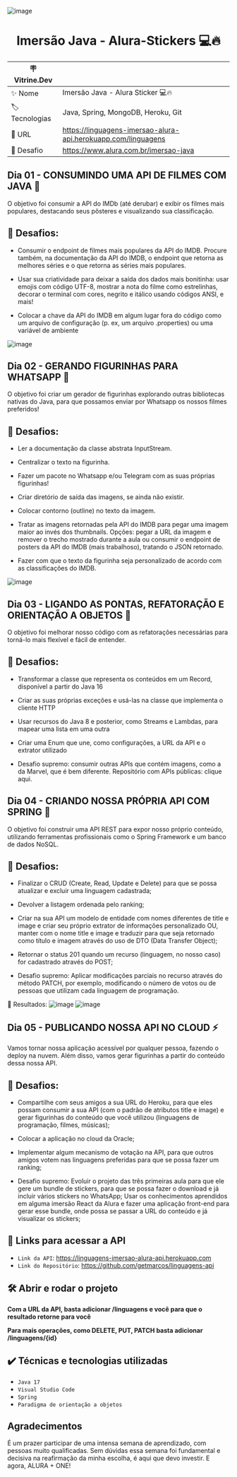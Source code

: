 ![image](https://user-images.githubusercontent.com/102323652/180563163-064cb677-b8d0-45fa-9009-34235969003a.png)

<h1 align="center"> Imersão Java - Alura-Stickers 💻🔥 </h1>

| 🪧 Vitrine.Dev |     |
| -------------  | --- |
| ✨ Nome        | Imersão Java - Alura Sticker 💻🔥
| 🏷️ Tecnologias | Java, Spring, MongoDB, Heroku, Git
| 🚀 URL         | https://linguagens-imersao-alura-api.herokuapp.com/linguagens
| 🤿 Desafio | https://www.alura.com.br/imersao-java

## Dia 01 - CONSUMINDO UMA API DE FILMES COM JAVA 🔨

O objetivo foi consumir a API do IMDb (até derubar) e exibir os filmes mais populares, destacando seus pôsteres e visualizando sua classificação.
## :hammer: Desafios:
- Consumir o endpoint de filmes mais populares da API do IMDB. Procure também, na documentação da API do IMDB, o endpoint que retorna as melhores séries e o que retorna as séries mais populares.

- Usar sua criatividade para deixar a saída dos dados mais bonitinha: usar emojis com código UTF-8, mostrar a nota do filme como estrelinhas, decorar o terminal com cores, negrito e itálico usando códigos ANSI, e mais!

- Colocar a chave da API do IMDB em algum lugar fora do código como um arquivo de configuração (p. ex, um arquivo .properties) ou uma variável de ambiente

![image](https://user-images.githubusercontent.com/102323652/179871765-73efc750-92e3-4f28-a23a-c474432ef0da.png)


## Dia 02 - GERANDO FIGURINHAS PARA WHATSAPP 🔨

O objetivo foi criar um gerador de figurinhas explorando outras bibliotecas nativas do Java, para que possamos enviar por Whatsapp os nossos filmes preferidos!
## :hammer: Desafios:
- Ler a documentação da classe abstrata InputStream.

- Centralizar o texto na figurinha.

- Fazer um pacote no Whatsapp e/ou Telegram com as suas próprias figurinhas!

- Criar diretório de saída das imagens, se ainda não existir.

- Colocar contorno (outline) no texto da imagem.

- Tratar as imagens retornadas pela API do IMDB para pegar uma imagem maior ao invés dos thumbnails. Opções: pegar a URL da imagem e remover o trecho mostrado durante a aula ou consumir o endpoint de posters da API do IMDB (mais trabalhoso), tratando o JSON retornado.

- Fazer com que o texto da figurinha seja personalizado de acordo com as classificações do IMDB.

![image](https://user-images.githubusercontent.com/102323652/179871035-426b6a34-3dde-4368-87d9-43992c9e334e.png)

## Dia 03 - LIGANDO AS PONTAS, REFATORAÇÃO E ORIENTAÇÃO A OBJETOS 🔨

O objetivo foi melhorar nosso código com as refatorações necessárias para torná-lo mais flexível e fácil de entender.
## :hammer: Desafios:
- Transformar a classe que representa os conteúdos em um Record, disponível a partir do Java 16

- Criar as suas próprias exceções e usá-las na classe que implementa o cliente HTTP

- Usar recursos do Java 8 e posterior, como Streams e Lambdas, para mapear uma lista em uma outra

- Criar uma Enum que une, como configurações, a URL da API e o extrator utilizado

- Desafio supremo: consumir outras APIs que contém imagens, como a da Marvel, que é bem diferente. Repositório com APIs públicas: clique aqui.

## Dia 04 - CRIANDO NOSSA PRÓPRIA API COM SPRING 🔨

O objetivo foi construir uma API REST para expor nosso próprio conteúdo, utilizando ferramentas profissionais como o Spring Framework e um banco de dados NoSQL.
## :hammer: Desafios:
- Finalizar o CRUD (Create, Read, Update e Delete) para que se possa atualizar e excluir uma linguagem cadastrada;

- Devolver a listagem ordenada pelo ranking;

- Criar na sua API um modelo de entidade com nomes diferentes de title e image e criar seu próprio extrator de informações personalizado OU, manter com o nome title e image e traduzir para que seja retornado como título e imagem através do uso de DTO (Data Transfer Object);

- Retornar o status 201 quando um recurso (linguagem, no nosso caso) for cadastrado através do POST;

- Desafio supremo: Aplicar modificações parciais no recurso através do método PATCH, por exemplo, modificando o número de votos ou de pessoas que utilizam cada linguagem de programação.

📁 Resultados:
![image](https://user-images.githubusercontent.com/102323652/180560708-0f64d482-f6ff-4596-a2ea-b13c8424b6f1.png)
![image](https://user-images.githubusercontent.com/102323652/180557228-cade641d-2110-4ee6-acbd-e8ba92e86785.png)

## Dia 05 - PUBLICANDO NOSSA API NO CLOUD ⚡

Vamos tornar nossa aplicação acessível por qualquer pessoa, fazendo o deploy na nuvem. Além disso, vamos gerar figurinhas a partir do conteúdo dessa nossa API.

## :hammer: Desafios:
- Compartilhe com seus amigos a sua URL do Heroku, para que eles possam consumir a sua API (com o padrão de atributos title e image) e gerar figurinhas do conteúdo que você utilizou (linguagens de programação, filmes, músicas);

- Colocar a aplicação no cloud da Oracle;

- Implementar algum mecanismo de votação na API, para que outros amigos votem nas linguagens preferidas para que se possa fazer um ranking;

- Desafio supremo: Evoluir o projeto das três primeiras aula para que ele gere um bundle de stickers, para que se possa fazer o download e já incluir vários stickers no WhatsApp; Usar os conhecimentos aprendidos em alguma imersão React da Alura e fazer uma aplicação front-end para gerar esse bundle, onde possa se passar a URL do conteúdo e já visualizar os stickers;


## :hammer: Links para acessar a API

- `Link da API`: https://linguagens-imersao-alura-api.herokuapp.com
- `Link do Repositório`: https://github.com/getmarcos/linguagens-api
## 🛠️ Abrir e rodar o projeto

**Com a URL da API, basta adicionar /linguagens e você para que o resultado retorne para você**

**Para mais operações, como DELETE, PUT, PATCH basta adicionar /linguagens/{id}**

## ✔️ Técnicas e tecnologias utilizadas

- ``Java 17``
- ``Visual Studio Code``
- ``Spring``
- ``Paradigma de orientação a objetos``

## Agradecimentos
É um prazer participar de uma intensa semana de aprendizado, com pessoas muito qualificadas. Sem dúvidas essa semana foi fundamental e decisiva na reafirmação da minha escolha, é aqui que devo investir.
E agora, ALURA + ONE!
